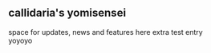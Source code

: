 <h2>callidaria's yomisensei</h2>
space for updates, news and features here
extra test entry<br>
yoyoyo

